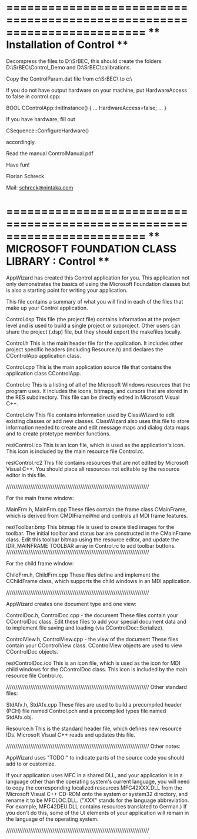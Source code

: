 ========================================================================
      ** Installation of Control ** 
========================================================================

Decompress the files to D:\SrBEC\, this should create the folders
D:\SrBEC\Control_Demo and D:\SrBEC\calibrations.

Copy the ControlParam.dat file from c:\SrBEC\ to c:\

If you do not have output hardware on your machine, put HardwareAccess 
to false in control.cpp:

BOOL CControlApp::InitInstance()
{
	...
	HardwareAccess=false;
	...
}

If you have hardware, fill out

CSequence::ConfigureHardware()

accordingly.

Read the manual ControlManual.pdf


Have fun!

Florian Schreck

Mail: schreck@nintaka.com




========================================================================
      **  MICROSOFT FOUNDATION CLASS LIBRARY : Control **
========================================================================


AppWizard has created this Control application for you.  This application
not only demonstrates the basics of using the Microsoft Foundation classes
but is also a starting point for writing your application.

This file contains a summary of what you will find in each of the files that
make up your Control application.

Control.dsp
    This file (the project file) contains information at the project level and
    is used to build a single project or subproject. Other users can share the
    project (.dsp) file, but they should export the makefiles locally.

Control.h
    This is the main header file for the application.  It includes other
    project specific headers (including Resource.h) and declares the
    CControlApp application class.

Control.cpp
    This is the main application source file that contains the application
    class CControlApp.

Control.rc
    This is a listing of all of the Microsoft Windows resources that the
    program uses.  It includes the icons, bitmaps, and cursors that are stored
    in the RES subdirectory.  This file can be directly edited in Microsoft
	Visual C++.

Control.clw
    This file contains information used by ClassWizard to edit existing
    classes or add new classes.  ClassWizard also uses this file to store
    information needed to create and edit message maps and dialog data
    maps and to create prototype member functions.

res\Control.ico
    This is an icon file, which is used as the application's icon.  This
    icon is included by the main resource file Control.rc.

res\Control.rc2
    This file contains resources that are not edited by Microsoft 
	Visual C++.  You should place all resources not editable by
	the resource editor in this file.



/////////////////////////////////////////////////////////////////////////////

For the main frame window:

MainFrm.h, MainFrm.cpp
    These files contain the frame class CMainFrame, which is derived from
    CMDIFrameWnd and controls all MDI frame features.

res\Toolbar.bmp
    This bitmap file is used to create tiled images for the toolbar.
    The initial toolbar and status bar are constructed in the CMainFrame
    class. Edit this toolbar bitmap using the resource editor, and
    update the IDR_MAINFRAME TOOLBAR array in Control.rc to add
    toolbar buttons.
/////////////////////////////////////////////////////////////////////////////

For the child frame window:

ChildFrm.h, ChildFrm.cpp
    These files define and implement the CChildFrame class, which
    supports the child windows in an MDI application.

/////////////////////////////////////////////////////////////////////////////

AppWizard creates one document type and one view:

ControlDoc.h, ControlDoc.cpp - the document
    These files contain your CControlDoc class.  Edit these files to
    add your special document data and to implement file saving and loading
    (via CControlDoc::Serialize).

ControlView.h, ControlView.cpp - the view of the document
    These files contain your CControlView class.
    CControlView objects are used to view CControlDoc objects.

res\ControlDoc.ico
    This is an icon file, which is used as the icon for MDI child windows
    for the CControlDoc class.  This icon is included by the main
    resource file Control.rc.


/////////////////////////////////////////////////////////////////////////////
Other standard files:

StdAfx.h, StdAfx.cpp
    These files are used to build a precompiled header (PCH) file
    named Control.pch and a precompiled types file named StdAfx.obj.

Resource.h
    This is the standard header file, which defines new resource IDs.
    Microsoft Visual C++ reads and updates this file.

/////////////////////////////////////////////////////////////////////////////
Other notes:

AppWizard uses "TODO:" to indicate parts of the source code you
should add to or customize.

If your application uses MFC in a shared DLL, and your application is 
in a language other than the operating system's current language, you
will need to copy the corresponding localized resources MFC42XXX.DLL
from the Microsoft Visual C++ CD-ROM onto the system or system32 directory,
and rename it to be MFCLOC.DLL.  ("XXX" stands for the language abbreviation.
For example, MFC42DEU.DLL contains resources translated to German.)  If you
don't do this, some of the UI elements of your application will remain in the
language of the operating system.

/////////////////////////////////////////////////////////////////////////////
